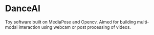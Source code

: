 # DanceAI
Toy software built on MediaPose and Opencv. Aimed for building multi-modal interaction using webcam or post processing of videos.  
